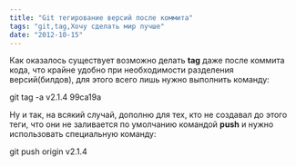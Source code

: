 ```yaml
---
title: "Git тегирование версий после коммита"
tags: "git,tag,Хочу сделать мир лучше"
date: "2012-10-15"
---
```


Как оказалось существует возможно делать **tag** даже после коммита кода, что крайне удобно при необходимости разделения версий(билдов), для этого всего лишь нужно выполнить команду:

git tag -a v2.1.4 99ca19a

Ну и так, на всякий случай, дополню для тех, кто не создавал до этого теги, что они не заливается по умолчанию командой **push** и нужно использовать специальную команду:

git push origin v2.1.4
